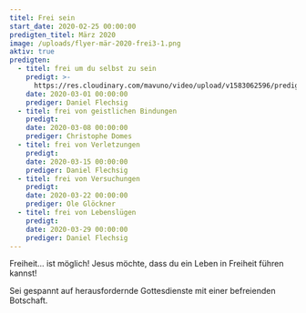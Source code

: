 ```yaml
---
titel: Frei sein
start_date: 2020-02-25 00:00:00
predigten_titel: März 2020
image: /uploads/flyer-mär-2020-frei3-1.png
aktiv: true
predigten:
  - titel: frei um du selbst zu sein
    predigt: >-
      https://res.cloudinary.com/mavuno/video/upload/v1583062596/predigten/Frei%20sein/20200301_Predigt_Flechsig_Frei_sein_01.mp3
    date: 2020-03-01 00:00:00
    prediger: Daniel Flechsig
  - titel: frei von geistlichen Bindungen
    predigt:
    date: 2020-03-08 00:00:00
    prediger: Christophe Domes
  - titel: frei von Verletzungen
    predigt:
    date: 2020-03-15 00:00:00
    prediger: Daniel Flechsig
  - titel: frei von Versuchungen
    predigt:
    date: 2020-03-22 00:00:00
    prediger: Ole Glöckner
  - titel: frei von Lebenslügen
    predigt:
    date: 2020-03-29 00:00:00
    prediger: Daniel Flechsig
---
```


Freiheit… ist möglich\! Jesus möchte, dass du ein Leben in Freiheit führen kannst\!

Sei gespannt auf herausfordernde Gottesdienste mit einer befreienden Botschaft.